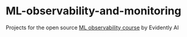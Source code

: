 # ML-observability-and-monitoring

Projects for the open source [ML observability course](https://evidentlyai.thinkific.com/courses/ml-observability-course) by Evidently AI
